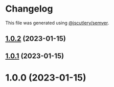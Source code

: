 # Changelog

This file was generated using [@jscutlery/semver](https://github.com/jscutlery/semver).

## [1.0.2](https://github.com/code-workers-io/angular-kit/compare/stream-1.0.1...stream-1.0.2) (2023-01-15)



## [1.0.1](https://github.com/code-workers-io/angular-kit/compare/stream-1.0.0...stream-1.0.1) (2023-01-15)



# 1.0.0 (2023-01-15)
